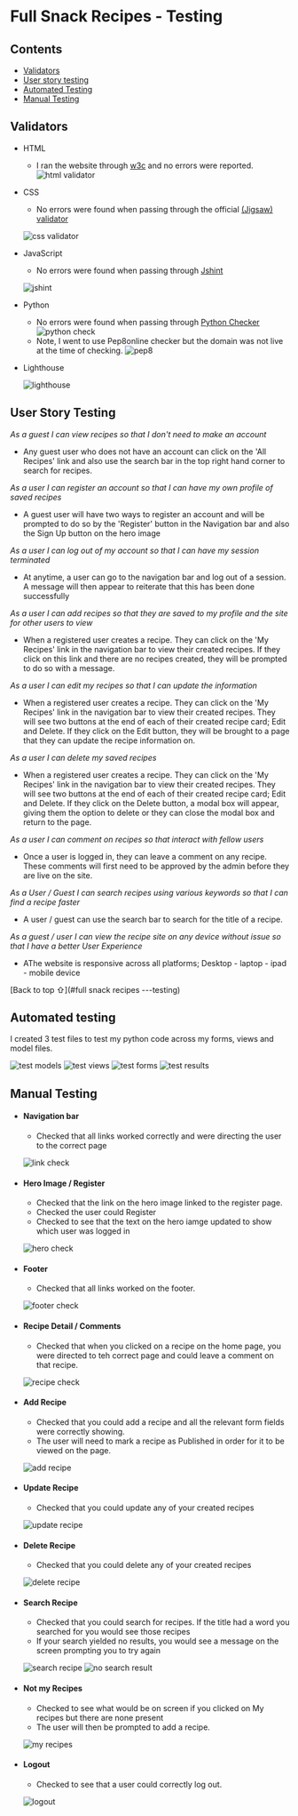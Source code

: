 # Full Snack Recipes - Testing

## Contents 

- [Validators](#validators)
- [User story testing](#user-story-testing)
- [Automated Testing](#automated-testing)
- [Manual Testing](#manual-testing)

## Validators
- HTML
    - I ran the website through [w3c](https://validator.w3.org/nu/?doc=https%3A%2F%2Ffull-snack-recipes.herokuapp.com%2F) and no errors were reported.
    ![html validator](media/images/html-validator.JPG)

- CSS 
     - No errors were found when passing through the official [(Jigsaw) validator](https://jigsaw.w3.org/css-validator/validator?uri=https%3A%2F%2Ffull-snack-recipes.herokuapp.com%2F&profile=css3svg&usermedium=all&warning=1&vextwarning=&lang=en)

     ![css validator](media/images/css-validator.JPG)

- JavaScript
    - No errors were found when passing through [Jshint](https://jshint.com/)

    ![jshint](media/images/js-validator.JPG)

- Python
    - No errors were found when passing through [Python Checker](https://www.pythonchecker.com/)
    ![python check](media/images/python-checker.JPG)
    - Note, I went to use Pep8online checker but the domain was not live at the time of checking.
    ![pep8](media/images/pep8.JPG)

- Lighthouse

    ![lighthouse](media/images/lighthouse.JPG)

## User Story Testing

*As a guest I can view recipes so that I don't need to make an account*
- Any guest user who does not have an account can click on the 'All Recipes' link and also use the search bar in the top right hand corner to search for recipes.


*As a user I can register an account so that I can have my own profile of saved recipes*
- A guest user will have two ways to register an account and will be prompted to do so by the 'Register' button in the Navigation bar and also the Sign Up button on the hero image


*As a user I can log out of my account so that I can have my session terminated*
- At anytime, a user can go to the navigation bar and log out of a session. A  message will then appear to reiterate that this has been done successfully


*As a user I can add recipes so that they are saved to my profile and the site for other users to view*
- When a registered user creates a recipe. They can click on the 'My Recipes' link in the navigation bar to view their created recipes. If they click on this link and there are no recipes created, they will be prompted to do so with a message.


*As a user I can edit my recipes so that I can update the information*
- When a registered user creates a recipe. They can click on the 'My Recipes' link in the navigation bar to view their created recipes. They will see two buttons at the end of each of their created recipe card; Edit and Delete. If they click on the Edit button, they will be brought to a page that they can update the recipe information on.

*As a user I can delete my saved recipes*
- When a registered user creates a recipe. They can click on the 'My Recipes' link in the navigation bar to view their created recipes. They will see two buttons at the end of each of their created recipe card; Edit and Delete. If they click on the Delete button, a modal box will appear, giving them the option to delete or they can close the modal box and return to the page.

*As a user I can comment on recipes so that interact with fellow users*
- Once a user is logged in, they can leave a comment on any recipe. These comments will first need to be approved by the admin before they are live on the site.

*As a User / Guest I can search recipes using various keywords so that I can find a recipe faster*
- A user / guest can use the search bar to search for the title of a recipe.

*As a guest / user I can view the recipe site on any device without issue so that I have a better User Experience*
- AThe website is responsive across all platforms; Desktop - laptop - ipad - mobile device

[Back to top ⇧](#full snack recipes ---testing)

## Automated testing

I created 3 test files to test my python code across my forms, views and model files.

![test models](media/images/test_models.JPG)
![test views](media/images/test_views.JPG)
![test forms](media/images/text_forms.JPG)
![test results](media/images/test-results.JPG)

## Manual Testing

- #### Navigation bar
    - Checked that all links worked correctly and were directing the user to the correct page

    ![link check](media/gifs/navigation.gif)

- #### Hero Image / Register
    - Checked that the link on the hero image linked to the register page.
    - Checked the user could Register
    - Checked to see that the text on the hero iamge updated to show which user was logged in

    ![hero check](media/gifs/hero-check.gif)

- #### Footer
    - Checked that all links worked on the footer.

    ![footer check](media/gifs/footer-test.gif)

- #### Recipe Detail / Comments
    - Checked that when you clicked on a recipe on the home page, you were directed to teh correct page and could leave a comment on that recipe.

    ![recipe check](media/gifs/recipe-page-test-comment.gif)

- #### Add Recipe
    - Checked that you could add a recipe and all the relevant form fields were correctly showing.
    - The user will need to mark a recipe as Published in order for it to be viewed on the page.

    ![add recipe](media/gifs/add-recipe.gif)

- #### Update Recipe
    - Checked that you could update any of your created recipes

    ![update recipe](media/gifs/update-recipe.gif)

- #### Delete Recipe
    - Checked that you could delete any of your created recipes

    ![delete recipe](media/gifs/delete-recipe.gif)

- #### Search Recipe
    - Checked that you could search for recipes. If the title had a word you searched for you would see those recipes
    - If your search yielded no results, you would see a message on the screen prompting you to try again

    ![search recipe](media/gifs/search.gif)
    ![no search result](media/gifs/no-search-result.gif)

- #### Not my Recipes
    - Checked to see what would be on screen if you clicked on My recipes but there are none present
    - The user will then be prompted to add a recipe.

    ![my recipes](media/gifs/no-my-recipe.gif)

- #### Logout
    - Checked to see that a user could correctly log out.

    ![logout](media/gifs/logout.gif)

